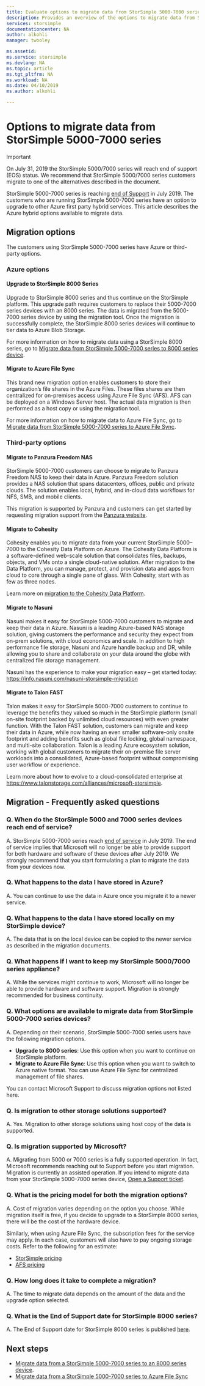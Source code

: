 ```yaml
---
title: Evaluate options to migrate data from StorSimple 5000-7000 series| Microsoft Docs
description: Provides an overview of the options to migrate data from StorSimple 5000-7000 series.
services: storsimple
documentationcenter: NA
author: alkohli
manager: twooley

ms.assetid: 
ms.service: storsimple
ms.devlang: NA
ms.topic: article
ms.tgt_pltfrm: NA
ms.workload: NA
ms.date: 04/10/2019 
ms.author: alkohli

---
```

# Options to migrate data from StorSimple 5000-7000 series 

> [!IMPORTANT]
> On July 31, 2019 the StorSimple 5000/7000 series will reach end of support (EOS) status. We recommend that StorSimple 5000/7000 series customers migrate to one of the alternatives described in the document.

StorSimple 5000-7000 series is reaching [end of Support](https://support.microsoft.com/lifecycle/search?alpha=StorSimple%205000%2F7000%20Series) in July 2019. The customers who are running StorSimple 5000-7000 series have an option to upgrade to other Azure first party hybrid services. This article describes the Azure hybrid options available to migrate data. 

## Migration options

The customers using StorSimple 5000-7000 series have Azure or third-party options.

### Azure options

#### Upgrade to StorSimple 8000 Series

Upgrade to StorSimple 8000 series and thus continue on the StorSimple platform.  This upgrade path requires customers to replace their 5000-7000 series devices with an 8000 series. The data is migrated from the 5000-7000 series device by using the migration tool. Once the migration is successfully complete, the StorSimple 8000 series devices will continue to tier data to Azure Blob Storage. 

For more information on how to migrate data using a StorSimple 8000 series, go to [Migrate data from StorSimple 5000-7000 series to 8000 series device](storsimple-8000-migrate-from-5000-7000.md).

#### Migrate to Azure File Sync

This brand new migration option enables customers to store their organization’s file shares in the Azure Files. These files shares are then centralized for on-premises access using Azure File Sync (AFS). AFS can be deployed on a Windows Server host. The actual data migration is then performed as a host copy or using the migration tool.

For more information on how to migrate data to Azure File Sync, go to [Migrate data from StorSimple 5000-7000 series to Azure File Sync](https://aka.ms/StorSimpleMigrationAFS).

### Third-party options

#### Migrate to Panzura Freedom NAS

StorSimple 5000-7000 customers can choose to migrate to Panzura Freedom NAS to keep their data in Azure. Panzura Freedom solution provides a NAS solution that spans datacenters, offices, public and private clouds. The solution enables local, hybrid, and in-cloud data workflows for NFS, SMB, and mobile clients. 

This migration is supported by Panzura and customers can get started by requesting migration support from the [Panzura website](https://panzura.com/storsimple-migration/).

#### Migrate to Cohesity

Cohesity enables you to migrate data from your current StorSimple 5000–7000 to the Cohesity Data Platform on Azure. The Cohesity Data Platform is a software-defined web-scale solution that consolidates files, backups, objects, and VMs onto a single cloud-native solution. After migration to the Data Platform, you can manage, protect, and provision data and apps from cloud to core through a single pane of glass. With Cohesity, start with as few as three nodes. 

Learn more on [migration to the Cohesity Data Platform](https://info.cohesity.com/migrate-from-storsimple-to-cohesity.html).

#### Migrate to Nasuni

Nasuni makes it easy for StorSimple 5000-7000 customers to migrate and keep their data in Azure.  Nasuni is a leading Azure-based NAS storage solution, giving customers the performance and security they expect from on-prem solutions, with cloud economics and scale.  In addition to high performance file storage, Nasuni and Azure handle backup and DR, while allowing you to share and collaborate on your data around the globe with centralized file storage management. 

Nasuni has the experience to make your migration easy – get started today: https://info.nasuni.com/nasuni-storsimple-migration

#### Migrate to Talon FAST

Talon makes it easy for StorSimple 5000-7000 customers to continue to leverage the benefits they valued so much in the StorSimple platform (small on-site footprint backed by unlimited cloud resources) with even greater function.  With the Talon FAST solution, customers can migrate and keep their data in Azure, while now having an even smaller software-only onsite footprint and adding benefits such as global file locking, global namespace, and multi-site collaboration.  Talon is a leading Azure ecosystem solution, working with global customers to migrate their on-premise file server workloads into a consolidated, Azure-based footprint without compromising user workflow or experience.  

Learn more about how to evolve to a cloud-consolidated enterprise at https://www.talonstorage.com/alliances/microsoft-storsimple.


## Migration - Frequently asked questions

### Q. When do the StorSimple 5000 and 7000 series devices reach end of service? 

A. StorSimple 5000-7000 series reach [end of service](https://support.microsoft.com/lifecycle/search?alpha=StorSimple%205000%2F7000%20Series) in July 2019. The end of service implies that Microsoft will no longer be able to provide support for both hardware and software of these devices after July 2019. We strongly recommend that you start formulating a plan to migrate the data from your devices now.

### Q. What happens to the data I have stored in Azure?  

A. You can continue to use the data in Azure once you migrate it to a newer service. 


### Q. What happens to the data I have stored locally on my StorSimple device? 

A. The data that is on the local device can be copied to the newer service as described in the migration documents.

###	Q. What happens if I want to keep my StorSimple 5000/7000 series appliance? 

A. While the services might continue to work, Microsoft will no longer be able to provide hardware and software support. Migration is strongly recommended for business continuity.

### Q. What options are available to migrate data from StorSimple 5000-7000 series devices? 

A. Depending on their scenario, StorSimple 5000-7000 series users have the following migration options. 

 - **Upgrade to 8000 series**: Use this option when you want to continue on StorSimple platform. 
 - **Migrate to Azure File Sync**: Use this option when you want to switch to Azure native format. You can use Azure File Sync for centralized management of file shares. 

You can contact Microsoft Support to discuss migration options not listed here.

### Q. Is migration to other storage solutions supported?

A. Yes. Migration to other storage solutions using host copy of the data is supported.

### Q. Is migration supported by Microsoft? 

A. Migrating from 5000 or 7000 series is a fully supported operation. In fact, Microsoft recommends reaching out to Support before you start migration. Migration is currently an assisted operation. If you intend to migrate data from your StorSimple 5000-7000 series device, [Open a Support ticket](storsimple-8000-contact-microsoft-support.md).

### Q. What is the pricing model for both the migration options?

A. Cost of migration varies depending on the option you choose. While migration itself is free, if you decide to upgrade to a StorSimple 8000 series, there will be the cost of the hardware device. 

Similarly, when using Azure File Sync, the subscription fees for the service may apply. In each case, customers will also have to pay ongoing storage costs. Refer to the following for an estimate: 
- [StorSimple pricing](https://azure.microsoft.com/pricing/details/storsimple/)  
- [AFS pricing]( https://azure.microsoft.com/pricing/details/storage/files/)

### Q.	How long does it take to complete a migration?

A. The time to migrate data depends on the amount of the data and the upgrade option selected. 

### Q. What is the End of Support date for StorSimple 8000 series?

A. The End of Support date for StorSimple 8000 series is published [here](https://support.microsoft.com/lifecycle/search?alpha=Azure%20StorSimple%208000%20Series).


## Next steps
 - [Migrate data from a StorSimple 5000-7000 series to an 8000 series device](storsimple-8000-migrate-from-5000-7000.md).
 - [Migrate data from a StorSimple 5000-7000 series to Azure File Sync](storsimple-5000-7000-afs-migration.md)
